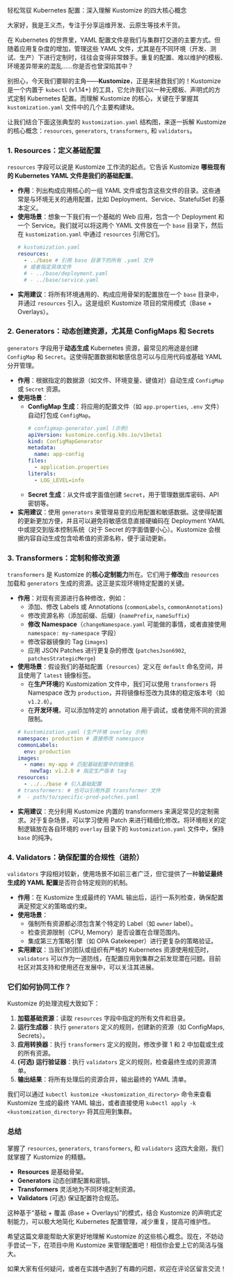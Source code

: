 轻松驾驭 Kubernetes 配置：深入理解 Kustomize 的四大核心概念

大家好，我是王义杰，专注于分享运维开发、云原生等技术干货。

在 Kubernetes 的世界里，YAML 配置文件是我们与集群打交道的主要方式。但随着应用复杂度的增加，管理这些 YAML 文件，尤其是在不同环境（开发、测试、生产）下进行定制时，往往会变得非常棘手。重复的配置、难以维护的模板、环境差异带来的混乱……你是否也曾深陷其中？

别担心，今天我们要聊的主角——**Kustomize**，正是来拯救我们的！Kustomize 是一个内置于 `kubectl` (v1.14+) 的工具，它允许我们以一种无模板、声明式的方式定制 Kubernetes 配置。而理解 Kustomize 的核心，关键在于掌握其 `kustomization.yaml` 文件中的几个主要构建块。

让我们结合下面这张典型的 `kustomization.yaml` 结构图，来逐一拆解 Kustomize 的核心概念：`resources`, `generators`, `transformers`, 和 `validators`。


### 1. Resources：定义基础配置

`resources` 字段可以说是 Kustomize 工作流的起点。它告诉 Kustomize **哪些现有的 Kubernetes YAML 文件是我们的基础配置**。

*   **作用**：列出构成应用核心的一组 YAML 文件或包含这些文件的目录。这些通常是与环境无关的通用配置，比如 Deployment、Service、StatefulSet 的基本定义。
*   **使用场景**：想象一下我们有一个基础的 Web 应用，包含一个 Deployment 和一个 Service。我们就可以将这两个 YAML 文件放在一个 `base` 目录下，然后在 `kustomization.yaml` 中通过 `resources` 引用它们。
    ```yaml
    # kustomization.yaml
    resources:
      - ../base # 引用 base 目录下的所有 .yaml 文件
      # 或者指定具体文件
      # - ../base/deployment.yaml
      # - ../base/service.yaml
    ```
*   **实用建议**：将所有环境通用的、构成应用骨架的配置放在一个 `base` 目录中，并通过 `resources` 引入。这是组织 Kustomize 项目的常用模式（Base + Overlays）。

### 2. Generators：动态创建资源，尤其是 ConfigMaps 和 Secrets

`generators` 字段用于**动态生成** Kubernetes 资源，最常见的用途是创建 `ConfigMap` 和 `Secret`。这使得配置数据和敏感信息可以与应用代码或基础 YAML 分开管理。

*   **作用**：根据指定的数据源（如文件、环境变量、键值对）自动生成 `ConfigMap` 或 `Secret` 资源。
*   **使用场景**：
    *   **ConfigMap 生成**：将应用的配置文件（如 `app.properties`, `.env` 文件）自动打包成 `ConfigMap`。
        ```yaml
        # configmap-generator.yaml (示例)
        apiVersion: kustomize.config.k8s.io/v1beta1
        kind: ConfigMapGenerator
        metadata:
          name: app-config
        files:
          - application.properties
        literals:
          - LOG_LEVEL=info
        ```
    *   **Secret 生成**：从文件或字面值创建 `Secret`，用于管理数据库密码、API 密钥等。
*   **实用建议**：使用 `generators` 来管理易变的应用配置和敏感数据。这使得配置的更新更加方便，并且可以避免将敏感信息直接硬编码在 Deployment YAML 中或提交到版本控制系统（对于 Secret 的字面值要小心）。Kustomize 会根据内容自动生成包含哈希值的资源名称，便于滚动更新。

### 3. Transformers：定制和修改资源

`transformers` 是 Kustomize 的**核心定制能力**所在。它们用于**修改**由 `resources` 加载和 `generators` 生成的资源。这正是实现环境特定配置的关键。

*   **作用**：对现有资源进行各种修改，例如：
    *   添加、修改 Labels 或 Annotations (`commonLabels`, `commonAnnotations`)
    *   修改资源名称（添加前缀、后缀）(`namePrefix`, `nameSuffix`)
    *   **修改 Namespace**（`changeNamespace.yaml` 可能做的事情，或者直接使用 `namespace: my-namespace` 字段）
    *   修改容器镜像的 Tag (`images`)
    *   应用 JSON Patches 进行更复杂的修改 (`patchesJson6902`, `patchesStrategicMerge`)
*   **使用场景**：假设我们的基础配置（`resources`）定义在 `default` 命名空间，并且使用了 `latest` 镜像标签。
    *   在**生产环境**的 Kustomization 文件中，我们可以使用 `transformers` 将 Namespace 改为 `production`，并将镜像标签改为具体的稳定版本号（如 `v1.2.0`）。
    *   在**开发环境**，可以添加特定的 annotation 用于调试，或者使用不同的资源限制。
    ```yaml
    # kustomization.yaml (生产环境 overlay 示例)
    namespace: production # 直接修改 namespace
    commonLabels:
      env: production
    images:
      - name: my-app # 匹配基础配置中的镜像名
        newTag: v1.2.0 # 指定生产版本 tag
    resources:
      - ../../base # 引入基础配置
    # transformers: # 也可以引用外部 transformer 文件
    #  - path/to/specific-prod-patches.yaml
    ```
*   **实用建议**：充分利用 Kustomize 内置的 transformers 来满足常见的定制需求。对于复杂场景，可以学习使用 Patch 来进行精细化修改。将环境相关的定制逻辑放在各自环境的 `overlay` 目录下的 `kustomization.yaml` 文件中，保持 `base` 的纯净。

### 4. Validators：确保配置的合规性（进阶）

`validators` 字段相对较新，使用场景不如前三者广泛，但它提供了一种**验证最终生成的 YAML 配置**是否符合特定规则的机制。

*   **作用**：在 Kustomize 生成最终的 YAML 输出后，运行一系列检查，确保配置满足预定义的策略或约束。
*   **使用场景**：
    *   强制所有资源都必须包含某个特定的 Label（如 `owner` label）。
    *   检查资源限制（CPU, Memory）是否设置在合理范围内。
    *   集成第三方策略引擎（如 OPA Gatekeeper）进行更复杂的策略验证。
*   **实用建议**：当我们的团队或组织有严格的 Kubernetes 资源使用规范时，`validators` 可以作为一道防线，在配置应用到集群之前发现潜在问题。目前社区对其支持和使用还在发展中，可以关注其进展。

### 它们如何协同工作？

Kustomize 的处理流程大致如下：

1.  **加载基础资源**：读取 `resources` 字段中指定的所有文件和目录。
2.  **运行生成器**：执行 `generators` 定义的规则，创建新的资源（如 ConfigMaps, Secrets）。
3.  **应用转换器**：执行 `transformers` 定义的规则，修改步骤 1 和 2 中加载或生成的所有资源。
4.  **(可选) 运行验证器**：执行 `validators` 定义的规则，检查最终生成的资源清单。
5.  **输出结果**：将所有处理后的资源合并，输出最终的 YAML 清单。

我们可以通过 `kubectl kustomize <kustomization_directory>` 命令来查看 Kustomize 生成的最终 YAML 输出，或者直接使用 `kubectl apply -k <kustomization_directory>` 将其应用到集群。

### 总结

掌握了 `resources`, `generators`, `transformers`, 和 `validators` 这四大金刚，我们就掌握了 Kustomize 的精髓。

*   **Resources** 是基础骨架。
*   **Generators** 动态创建配置和密钥。
*   **Transformers** 灵活地为不同环境定制资源。
*   **Validators** (可选) 保证配置符合规范。

这种基于“基础 + 覆盖 (Base + Overlays)”的模式，结合 Kustomize 的声明式定制能力，可以极大地简化 Kubernetes 配置管理，减少重复，提高可维护性。

希望这篇文章能帮助大家更好地理解 Kustomize 的这些核心概念。现在，不妨动手尝试一下，在项目中用 Kustomize 来管理配置吧！相信你会爱上它的简洁与强大。

如果大家有任何疑问，或者在实践中遇到了有趣的问题，欢迎在评论区留言交流！
